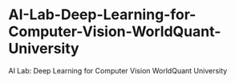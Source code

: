 # AI-Lab-Deep-Learning-for-Computer-Vision-WorldQuant-University
AI Lab: Deep Learning for Computer Vision WorldQuant University
